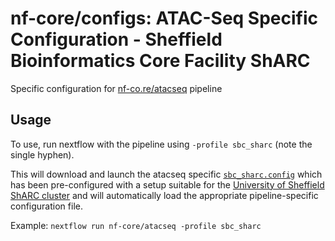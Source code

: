 # nf-core/configs: ATAC-Seq Specific Configuration - Sheffield Bioinformatics Core Facility ShARC

Specific configuration for [nf-co.re/atacseq](https://nf-co.re/atacseq) pipeline

## Usage

To use, run nextflow with the pipeline using `-profile sbc_sharc` (note the single hyphen).

This will download and launch the atacseq specific [`sbc_sharc.config`](../../../conf/pipeline/atacseq/sbc_sharc.config) which has been pre-configured with a setup suitable for the [University of Sheffield ShARC cluster](https://docs.hpc.shef.ac.uk/en/latest/index.html) and will automatically load the appropriate pipeline-specific configuration file.

Example: `nextflow run nf-core/atacseq -profile sbc_sharc`
